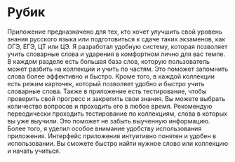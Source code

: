 # Рубик

Приложение предназначено для тех, кто хочет улучшить свой уровень знания русского языка или подготовиться к сдаче таких экзаменов, как ОГЭ, ЕГЭ, ЦТ или ЦЭ. Я разработал удобную систему, которая позволяет учить словарные слова и ударения в комфортном лично для вас темпе. 
В каждом разделе есть большая база слов, которую пользователь может разбить на коллекции и учить по частям. Это поможет запомнить слова более эффективно и быстро.
Кроме того, в каждой коллекции есть режим карточек, который позволяет удобно и быстро учить словарные слова.
Также в приложение есть тестирование, чтобы проверить свой прогресс и закрепить свои знания. Вы можете выбрать количество вопросов и проходить его в любое время. Рекомендую переодически проходить тестирование по коллекциям, слова в которых вы уже выучили. Это поможет не забыть выученную информацию.
Более того, я уделил особое внимание удобству использования приложения. Интерфейс приложения интуитивно понятен и удобен в использовании. Вы сможете быстро найти нужное слово или коллекцию и начать учиться.
